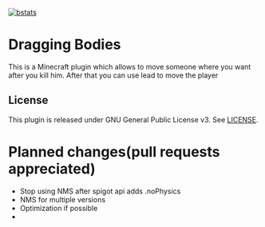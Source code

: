 [![bstats](https://bstats.org/signatures/bukkit/Dragging%20Bodies.svg)](https://bstats.org/plugin/bukkit/Dragging%20Bodies/23326)
# Dragging Bodies
 This is a Minecraft plugin which allows to move someone where you want after you kill him. After that you can use lead to move the player
## License
This plugin is released under GNU General Public License v3. See [LICENSE](https://github.com/ZedaMC/Dragging-Bodies/blob/master/LICENSE).
# Planned changes(pull requests appreciated)
- Stop using NMS after spigot api adds .noPhysics
- NMS for multiple versions
- Optimization if possible
- 

 

